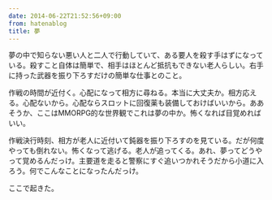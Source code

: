 ```yaml
---
date: 2014-06-22T21:52:56+09:00
from: hatenablog
title: 夢
---
```

夢の中で知らない悪い人と二人で行動していて、ある要人を殺す手はずになっている。殺すこと自体は簡単で、相手はほとんど抵抗もできない老人らしい。右手に持った武器を振り下ろすだけの簡単な仕事とのこと。
  

作戦の時間が近付く。心配になって相方に尋ねる。本当に大丈夫か。相方応える。心配ないから。心配ならスロットに回復薬も装備しておけばいいから。ああそうか、ここはMMORPG的な世界観でこれは夢の中か。怖くなれば目覚めればいい。

  

作戦決行時刻、相方が老人に近付いて鈍器を振り下ろすのを見ている。だが何度やっても倒れない。怖くなって逃げる。老人が追ってくる。あれ、夢ってどうやって覚めるんだっけ。主要道を走ると警察にすぐ追いつかれそうだから小道に入ろう。何でこんなことになったんだっけ。

  

ここで起きた。
